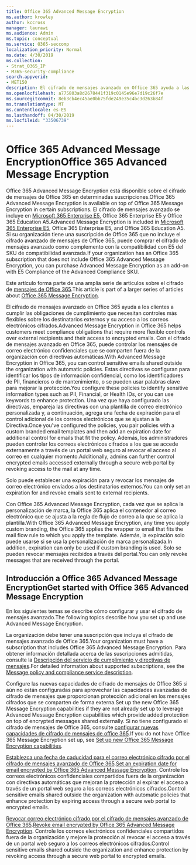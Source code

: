 ```yaml
---
title: Office 365 Advanced Message Encryption
ms.author: krowley
author: kccross
manager: laurawi
ms.audience: Admin
ms.topic: conceptual
ms.service: O365-seccomp
localization_priority: Normal
ms.date: 4/30/2019
ms.collection:
- Strat_O365_IP
- M365-security-compliance
search.appverid:
- MET150
description: El cifrado de mensajes avanzado en Office 365 ayuda a las organizaciones a cumplir sus obligaciones de cumplimiento al permitir a los administradores expirar y revocar el acceso a través de un portal web de Office 365 a los correos electrónicos cifrados.
ms.openlocfilehash: a775803a8d2678441f319c0145e96e7d19c26f7e
ms.sourcegitcommit: 8eb3cb4ec45ae0bb75fde249e35c4bc3d263b84f
ms.translationtype: MT
ms.contentlocale: es-ES
ms.lasthandoff: 04/30/2019
ms.locfileid: "33506739"
---
```

# <a name="office-365-advanced-message-encryption"></a><span data-ttu-id="8d299-103">Office 365 Advanced Message Encryption</span><span class="sxs-lookup"><span data-stu-id="8d299-103">Office 365 Advanced Message Encryption</span></span>

<span data-ttu-id="8d299-104">Office 365 Advanced Message Encryption está disponible sobre el cifrado de mensajes de Office 365 en determinadas suscripciones.</span><span class="sxs-lookup"><span data-stu-id="8d299-104">Office 365 Advanced Message Encryption is available on top of Office 365 Message Encryption in certain subscriptions.</span></span> <span data-ttu-id="8d299-105">El cifrado de mensajes avanzado se incluye en [Microsoft 365 Enterprise E5](https://www.microsoft.com/microsoft-365/enterprise/home), Office 365 Enterprise E5 y Office 365 Education A5.</span><span class="sxs-lookup"><span data-stu-id="8d299-105">Advanced Message Encryption is included in [Microsoft 365 Enterprise E5](https://www.microsoft.com/microsoft-365/enterprise/home), Office 365 Enterprise E5, and Office 365 Education A5.</span></span> <span data-ttu-id="8d299-106">Si su organización tiene una suscripción de Office 365 que no incluye el cifrado avanzado de mensajes de Office 365, puede comprar el cifrado de mensajes avanzado como complemento con la compatibilidad con E5 del SKU de compatibilidad avanzada.</span><span class="sxs-lookup"><span data-stu-id="8d299-106">If your organization has an Office 365 subscription that does not include Office 365 Advanced Message Encryption, you can purchase Advanced Message Encryption as an add-on with E5 Compliance of the Advanced Compliance SKU.</span></span>

<span data-ttu-id="8d299-107">Este artículo forma parte de una amplia serie de artículos sobre el cifrado de [mensajes de Office 365](ome.md).</span><span class="sxs-lookup"><span data-stu-id="8d299-107">This article is part of a larger series of articles about [Office 365 Message Encryption](ome.md).</span></span>

<span data-ttu-id="8d299-108">El cifrado de mensajes avanzado en Office 365 ayuda a los clientes a cumplir las obligaciones de cumplimiento que necesitan controles más flexibles sobre los destinatarios externos y su acceso a los correos electrónicos cifrados.</span><span class="sxs-lookup"><span data-stu-id="8d299-108">Advanced Message Encryption in Office 365 helps customers meet compliance obligations that require more flexible controls over external recipients and their access to encrypted emails.</span></span> <span data-ttu-id="8d299-109">Con el cifrado de mensajes avanzado en Office 365, puede controlar los mensajes de correo electrónico confidenciales que se comparten fuera de la organización con directivas automáticas.</span><span class="sxs-lookup"><span data-stu-id="8d299-109">With Advanced Message Encryption in Office 365, you can control sensitive emails shared outside the organization with automatic policies.</span></span> <span data-ttu-id="8d299-110">Estas directivas se configuran para identificar los tipos de información confidencial, como los identificadores de PII, financieros o de mantenimiento, o se pueden usar palabras clave para mejorar la protección.</span><span class="sxs-lookup"><span data-stu-id="8d299-110">You configure these policies to identify sensitive information types such as PII, Financial, or Health IDs, or you can use keywords to enhance protection.</span></span> <span data-ttu-id="8d299-111">Una vez que haya configurado las directivas, empareja las directivas con una plantilla de correo electrónico personalizada y, a continuación, agrega una fecha de expiración para el control adicional de los correos electrónicos que se ajustan a la Directiva.</span><span class="sxs-lookup"><span data-stu-id="8d299-111">Once you've configured the policies, you pair policies with a custom branded email templates and then add an expiration date for additional control for emails that fit the policy.</span></span> <span data-ttu-id="8d299-112">Además, los administradores pueden controlar los correos electrónicos cifrados a los que se accede externamente a través de un portal web seguro al revocar el acceso al correo en cualquier momento.</span><span class="sxs-lookup"><span data-stu-id="8d299-112">Additionally, admins can further control encrypted emails accessed externally through a secure web portal by revoking access to the mail at any time.</span></span>

<span data-ttu-id="8d299-113">Solo puede establecer una expiración para y revocar los mensajes de correo electrónico enviados a los destinatarios externos.</span><span class="sxs-lookup"><span data-stu-id="8d299-113">You can only set an expiration for and revoke emails  sent to external recipients.</span></span>

<span data-ttu-id="8d299-114">Con Office 365 Advanced Message Encryption, cada vez que se aplica la personalización de marca, la Office 365 aplica el contenedor al correo electrónico que se ajusta a la regla de flujo de correo a la que se aplica la plantilla.</span><span class="sxs-lookup"><span data-stu-id="8d299-114">With Office 365 Advanced Message Encryption, any time you apply custom branding, the Office 365 applies the wrapper to email that fits the mail flow rule to which you apply the template.</span></span> <span data-ttu-id="8d299-115">Además, la expiración solo puede usarse si se usa la personalización de marca personalizada.</span><span class="sxs-lookup"><span data-stu-id="8d299-115">In addition, expiration can only be used if custom branding is used.</span></span> <span data-ttu-id="8d299-116">Solo se pueden revocar mensajes recibidos a través del portal.</span><span class="sxs-lookup"><span data-stu-id="8d299-116">You can only revoke messages that are received through the portal.</span></span>

## <a name="get-started-with-office-365-advanced-message-encryption"></a><span data-ttu-id="8d299-117">Introducción a Office 365 Advanced Message Encryption</span><span class="sxs-lookup"><span data-stu-id="8d299-117">Get started with Office 365 Advanced Message Encryption</span></span>

<span data-ttu-id="8d299-118">En los siguientes temas se describe cómo configurar y usar el cifrado de mensajes avanzado.</span><span class="sxs-lookup"><span data-stu-id="8d299-118">The following topics describe how you set up and use Advanced Message Encryption.</span></span>

<span data-ttu-id="8d299-119">La organización debe tener una suscripción que incluya el cifrado de mensajes avanzado de Office 365.</span><span class="sxs-lookup"><span data-stu-id="8d299-119">Your organization must have a subscription that includes Office 365 Advanced Message Encryption.</span></span> <span data-ttu-id="8d299-120">Para obtener información detallada acerca de las suscripciones admitidas, consulte la [Descripción del servicio de cumplimiento y directivas de mensajes](https://docs.microsoft.com/en-us/office365/servicedescriptions/exchange-online-service-description/message-policy-and-compliance).</span><span class="sxs-lookup"><span data-stu-id="8d299-120">For detailed information about supported subscriptions, see the [Message policy and compliance service description](https://docs.microsoft.com/en-us/office365/servicedescriptions/exchange-online-service-description/message-policy-and-compliance).</span></span>

<span data-ttu-id="8d299-121">Configure las nuevas capacidades de cifrado de mensajes de Office 365 si aún no están configuradas para aprovechar las capacidades avanzadas de cifrado de mensajes que proporcionan protección adicional en los mensajes cifrados que se comparten de forma externa.</span><span class="sxs-lookup"><span data-stu-id="8d299-121">Set up the new Office 365 Message Encryption capabilities if they are not already set up to leverage Advanced Message Encryption capabilities which provide added protection on top of encrypted messages shared externally.</span></span> <span data-ttu-id="8d299-122">Si no tiene configurado el cifrado de mensajes de Office 365, consulte [configurar nuevas capacidades de cifrado de mensajes de office 365](set-up-new-message-encryption-capabilities.md).</span><span class="sxs-lookup"><span data-stu-id="8d299-122">If you do not have Office 365 Message Encryption set up, see [Set up new Office 365 Message Encryption capabilities](set-up-new-message-encryption-capabilities.md).</span></span>

<span data-ttu-id="8d299-123">[Establezca una fecha de caducidad para el correo electrónico cifrado por el cifrado de mensajes avanzado de Office 365](ome-advanced-expiration.md).</span><span class="sxs-lookup"><span data-stu-id="8d299-123">[Set an expiration date for email encrypted by Office 365 Advanced Message Encryption](ome-advanced-expiration.md).</span></span> <span data-ttu-id="8d299-124">Controle los correos electrónicos confidenciales compartidos fuera de la organización con directivas automáticas que mejoran la protección al expirar el acceso a través de un portal web seguro a los correos electrónicos cifrados.</span><span class="sxs-lookup"><span data-stu-id="8d299-124">Control sensitive emails shared outside the organization with automatic policies that enhance protection by expiring access through a secure web portal to encrypted emails.</span></span>

<span data-ttu-id="8d299-125">[Revocar correo electrónico cifrado por el cifrado de mensajes avanzado de Office 365](revoke-ome-encrypted-mail.md).</span><span class="sxs-lookup"><span data-stu-id="8d299-125">[Revoke email encrypted by Office 365 Advanced Message Encryption](revoke-ome-encrypted-mail.md).</span></span> <span data-ttu-id="8d299-126">Controle los correos electrónicos confidenciales compartidos fuera de la organización y mejore la protección al revocar el acceso a través de un portal web seguro a los correos electrónicos cifrados.</span><span class="sxs-lookup"><span data-stu-id="8d299-126">Control sensitive emails shared outside the organization and enhance protection by revoking access through a secure web portal to encrypted emails.</span></span>  